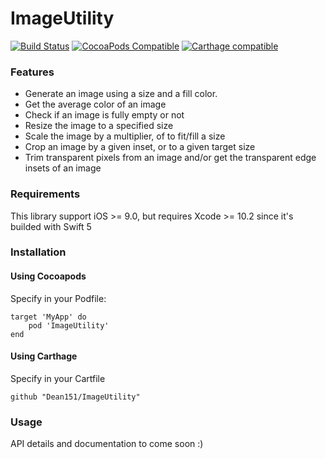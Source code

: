 # ImageUtility

[![Build Status](https://travis-ci.org/Dean151/ImageUtility.svg?branch=master)](https://travis-ci.org/Dean151/ImageUtility)
[![CocoaPods Compatible](https://img.shields.io/cocoapods/v/ImageUtility.svg?style=flat&label=CocoaPods&colorA=28a745&&colorB=4E4E4E)](https://cocoapods.org/pods/ImageUtility)
[![Carthage compatible](https://img.shields.io/badge/Carthage-compatible-brightgreen.svg?style=flat&colorA=28a745&&colorB=4E4E4E)](https://github.com/Carthage/Carthage)

### Features

- Generate an image using a size and a fill color.
- Get the average color of an image
- Check if an image is fully empty or not
- Resize the image to a specified size
- Scale the image by a multiplier, of to fit/fill a size
- Crop an image by a given inset, or to a given target size
- Trim transparent pixels from an image and/or get the transparent edge insets of an image

### Requirements

This library support iOS >= 9.0, but requires Xcode >= 10.2 since it's builded with Swift 5

### Installation

#### Using Cocoapods

Specify in your Podfile:

```
target 'MyApp' do
    pod 'ImageUtility'
end
```

#### Using Carthage

Specify in your Cartfile

```
github "Dean151/ImageUtility"
```

### Usage

API details and documentation to come soon :)
